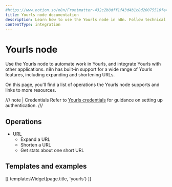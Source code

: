 ```yaml
---
#https://www.notion.so/n8n/Frontmatter-432c2b8dff1f43d4b1c8d20075510fe4
title: Yourls node documentation
description: Learn how to use the Yourls node in n8n. Follow technical documentation to integrate Yourls node into your workflows.
contentType: integration
---
```


# Yourls node

Use the Yourls node to automate work in Yourls, and integrate Yourls with other applications. n8n has built-in support for a wide range of Yourls features, including expanding and shortening URLs. 

On this page, you'll find a list of operations the Yourls node supports and links to more resources.

/// note | Credentials
Refer to [Yourls credentials](/integrations/builtin/credentials/yourls/) for guidance on setting up authentication. 
///

## Operations

* URL
    * Expand a URL
    * Shorten a URL
    * Get stats about one short URL

## Templates and examples

<!-- see https://www.notion.so/n8n/Pull-in-templates-for-the-integrations-pages-37c716837b804d30a33b47475f6e3780 -->
[[ templatesWidget(page.title, 'yourls') ]]

